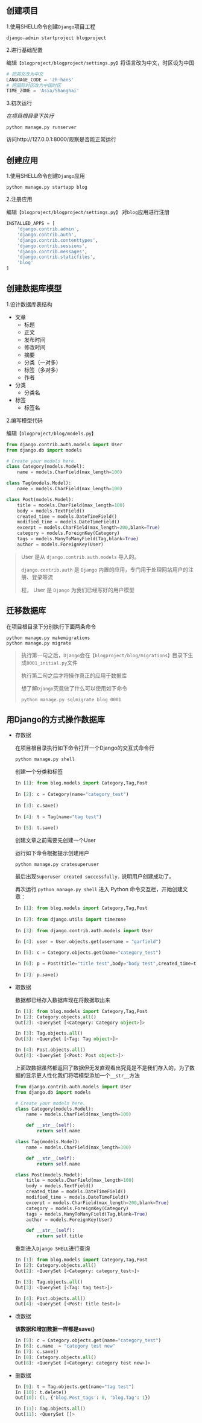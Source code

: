## 创建项目

1.使用SHELL命令创建`Django`项目工程

```shell
django-admin startproject blogproject
```

2.进行基础配置

编辑`【blogproject/blogproject/settings.py】`将语言改为中文，时区设为中国

```python
# 把英文改为中文
LANGUAGE_CODE = 'zh-hans'
# 把国际时区改为中国时区
TIME_ZONE = 'Asia/Shanghai'
```

3.初次运行

*在项目根目录下执行*

```
python manage.py runserver
```

访问http://127.0.0.1:8000/观察是否能正常运行

## 创建应用

1.使用SHELL命令创建`Django`应用

```
python manage.py startapp blog
```

2.注册应用

编辑`【blogproject/blogproject/settings.py】` 对`blog`应用进行注册

```python
INSTALLED_APPS = [
    'django.contrib.admin',
    'django.contrib.auth',
    'django.contrib.contenttypes',
    'django.contrib.sessions',
    'django.contrib.messages',
    'django.contrib.staticfiles',
    'blog'
]
```

## 创建数据库模型

1.设计数据库表结构

- 文章
  - 标题
  - 正文
  - 发布时间
  - 修改时间
  - 摘要
  - 分类（一对多）
  - 标签（多对多）
  - 作者
- 分类
  - 分类名
- 标签
  - 标签名



2.编写模型代码

编辑`【blogproject/blog/models.py】` 

```python
from django.contrib.auth.models import User
from django.db import models

# Create your models here.
class Category(models.Model):
    name = models.CharField(max_length=100)

class Tag(models.Model):
    name = models.CharField(max_length=100)

class Post(models.Model):
    title = models.CharField(max_length=100)
    body = models.TextField()
    created_time = models.DateTimeField()
    modified_time = models.DateTimeField()
    excerpt = models.CharField(max_length=200,blank=True)
    category = models.ForeignKey(Category)
    tags = models.ManyToManyField(Tag,blank=True)
    author = models.ForeignKey(User)
```

> User 是从 `django.contrib.auth.models` 导入的。
>
> `django.contrib.auth` 是 `Django` 内置的应用，专门用于处理网站用户的注册、登录等流
>
> 程， User 是 `Django` 为我们已经写好的用户模型

## 迁移数据库

在项目根目录下分别执行下面两条命令

```shell
python manage.py makemigrations
python manage.py migrate
```

> 执行第一句之后，`Django`会在`【blogproject/blog/migrations】`目录下生成`0001_initial.py`文件
>
> 执行第二句之后才将操作真正的应用于数据库
>
> 想了解`Django`究竟做了什么可以使用如下命令
>
> ```shell
> python manage.py sqlmigrate blog 0001
> ```

## 用Django的方式操作数据库

- 存数据

  在项目根目录执行如下命令打开一个Django的交互式命令行

  ```python
  python manage.py shell
  ```

  创建一个分类和标签

  ```python
  In [1]: from blog.models import Category,Tag,Post
      
  In [2]: c = Category(name="category_test")
      
  In [3]: c.save()
      
  In [4]: t = Tag(name="tag test")
      
  In [5]: t.save()                                                                   
  ```

  创建文章之前需要先创建一个User

  运行如下命令根据提示创建用户

  ```
  python manage.py cratesuperuser
  ```

  最后出现`Superuser created successfully.` 说明用户创建成功了。

  再次运行 `python manage.py shell` 进入 Python 命令交互栏，开始创建文章：

  ```python 
  In [1]: from blog.models import Category,Tag,Post
      
  In [2]: from django.utils import timezone
      
  In [3]: from django.contrib.auth.models import User                                   
      
  In [4]: user = User.objects.get(username = "garfield")
  
  In [5]: c = Category.objects.get(name="category_test")
  
  In [6]: p = Post(title="title test",body="body test",created_time=timezone.now(),modified_time=timezone.now(),category=c,author=user)
      
  In [7]: p.save() 
  ```

- 取数据

  数据都已经存入数据库现在将数据取出来

  ```python
  In [1]: from blog.models import Category,Tag,Post                                                                                    
  In [2]: Category.objects.all()                                                                                                          
  Out[2]: <QuerySet [<Category: Category object>]>
  
  In [3]: Tag.objects.all()                                                                                                               
  Out[3]: <QuerySet [<Tag: Tag object>]>
  
  In [4]: Post.objects.all()                                                                                                              
  Out[4]: <QuerySet [<Post: Post object>]>
  
  ```

  <!--objects 是我们的模型管理器（相当于 flask 里的 query） ，它为我们提供一系列
  从数据库中取数据方法，这里我们使用了 all 方法，表示我们要把对应的数据全
  部取出来。-->

  上面取数据虽然都返回了数据但无发直观看出究竟是不是我们存入的，为了数据的显示更人性化我们将喂模型添加一个`__str__`方法

  ```python
  from django.contrib.auth.models import User
  from django.db import models
  
  # Create your models here.
  class Category(models.Model):
      name = models.CharField(max_length=100)
  
      def __str__(self):
          return self.name
  
  class Tag(models.Model):
      name = models.CharField(max_length=100)
  
      def __str__(self):
          return self.name
  
  class Post(models.Model):
      title = models.CharField(max_length=100)
      body = models.TextField()
      created_time = models.DateTimeField()
      modified_time = models.DateTimeField()
      excerpt = models.CharField(max_length=200,blank=True)
      category = models.ForeignKey(Category)
      tags = models.ManyToManyField(Tag,blank=True)
      author = models.ForeignKey(User)
  
      def __str__(self):
          return self.title
  ```

  重新进入`Django SHELL`进行查询

  ```python
  In [1]: from blog.models import Category,Tag,Post                                                                                       
  In [2]: Category.objects.all()                                                                                                          
  Out[2]: <QuerySet [<Category: category_test>]>
  
  In [3]: Tag.objects.all()                                                                                                               
  Out[3]: <QuerySet [<Tag: tag test>]>
  
  In [4]: Post.objects.all()                                                                                                              
  Out[4]: <QuerySet [<Post: title test>]>
  ```

- 改数据

  **该数据和增加数据一样都是save()**

  ```python
  In [5]: c = Category.objects.get(name="category_test")                                                                                  
  In [6]: c.name  = "category test new"                                                                                                   
  In [7]: c.save()                                                                                                                        
  In [8]: Category.objects.all()                                                                                                          
  Out[8]: <QuerySet [<Category: category test new>]>
  
  ```

- 删数据

  ```python
  In [9]: t = Tag.objects.get(name="tag test")                                                                                            
  In [10]: t.delete()                                                                                                                     
  Out[10]: (1, {'blog.Post_tags': 0, 'blog.Tag': 1})
  
  In [11]: Tag.objects.all()                                                                                                              
  Out[11]: <QuerySet []>
  
  ```

  